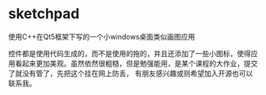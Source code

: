 # sketchpad
使用C++在Qt5框架下写的一个小windows桌面类似画图应用

控件都是使用代码生成的，而不是使用的拖的，并且还添加了一些小图标，使得应用看起来更加美观。虽然依然很粗糙，但是勉强能用，是某个课程的大作业，提交了就没有管了，先把这个挂在网上防丢，
有朋友感兴趣或则希望加入开源也可以联系我。







